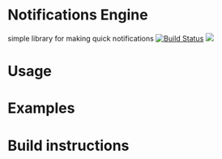# Notifications Engine
simple library for making quick notifications
[![Build Status](https://travis-ci.org/asvid/AndroidNotifications.svg?branch=master)](https://travis-ci.org/asvid/AndroidNotifications)
[![](https://jitpack.io/v/asvid/NotificationsEngine.svg)](https://jitpack.io/#asvid/NotificationsEngine)

# Usage

# Examples

# Build instructions


